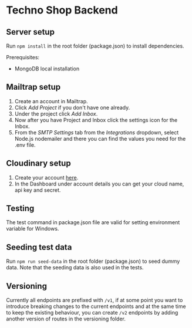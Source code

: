 # Techno Shop Backend

## Server setup

Run `npm install` in the root folder (package.json) to install dependencies.

Prerequisites:

- MongoDB local installation

## Mailtrap setup

1. Create an account in Mailtrap.
2. Click _Add Project_ if you don't have one already.
3. Under the project click _Add Inbox_.
4. Now after you have Project and Inbox click the settings icon for the Inbox.
5. From the _SMTP Settings_ tab from the _Integrations_ dropdown, select Node.js nodemailer and there you can find the values you need for the .env file.

## Cloudinary setup

1. Create your account [here](https://cloudinary.com/).
2. In the Dashboard under account details you can get your cloud name, api key and secret.

## Testing

The test command in package.json file are valid for setting environment variable for Windows.

## Seeding test data

Run `npm run seed-data` in the root folder (package.json) to seed dummy data. Note that the seeding data is also used in the tests.

## Versioning

Currently all endpoints are prefixed with `/v1`, if at some point you want to introduce breaking changes to the current endpoints and at the same time to keep the existing behaviour, you can create `/v2` endpoints by adding another version of routes in the versioning folder.

